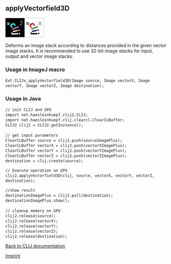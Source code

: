 ## applyVectorfield3D
![Image](images/mini_clij2_logo.png)![Image](images/mini_clijx_logo.png)

Deforms an image stack according to distances provided in the given vector image stacks. It is recommended to use 32-bit image stacks for input, output and vector image stacks. 

### Usage in ImageJ macro
```
Ext.CLIJx_applyVectorfield3D(Image source, Image vectorX, Image vectorY, Image vectorZ, Image destination);
```


### Usage in Java
```
// init CLIJ and GPU
import net.haesleinhuepf.clij2.CLIJ;
import net.haesleinhuepf.clij.clearcl.ClearCLBuffer;
CLIJ2 clij2 = CLIJ2.getInstance();

// get input parameters
ClearCLBuffer source = clij2.push(sourceImagePlus);
ClearCLBuffer vectorX = clij2.push(vectorXImagePlus);
ClearCLBuffer vectorY = clij2.push(vectorYImagePlus);
ClearCLBuffer vectorZ = clij2.push(vectorZImagePlus);
destination = clij.create(source);
```

```
// Execute operation on GPU
clij2.applyVectorfield3D(clij, source, vectorX, vectorY, vectorZ, destination);
```

```
//show result
destinationImagePlus = clij2.pull(destination);
destinationImagePlus.show();

// cleanup memory on GPU
clij2.release(source);
clij2.release(vectorX);
clij2.release(vectorY);
clij2.release(vectorZ);
clij2.release(destination);
```


[Back to CLIJ documentation](https://clij.github.io/)

[Imprint](https://clij.github.io/imprint)
